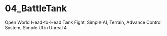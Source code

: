 # 04_BattleTank
Open World Head-to-Head Tank Fight, Simple AI, Terrain, Advance Control System, Simple UI in Unreal 4
